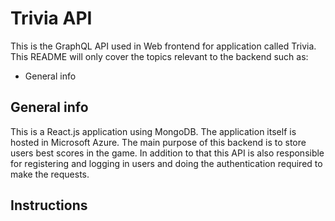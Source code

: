 # Trivia API

This is the GraphQL API used in Web frontend for application called Trivia.
This README will only cover the topics relevant to the backend such as:

* General info

## General info

This is a React.js application using MongoDB.
The application itself is hosted in Microsoft Azure.
The main purpose of this backend is to store users best scores in the game. 
In addition to that this API is also responsible for registering and logging in users and doing the authentication required to make the requests.

## Instructions
